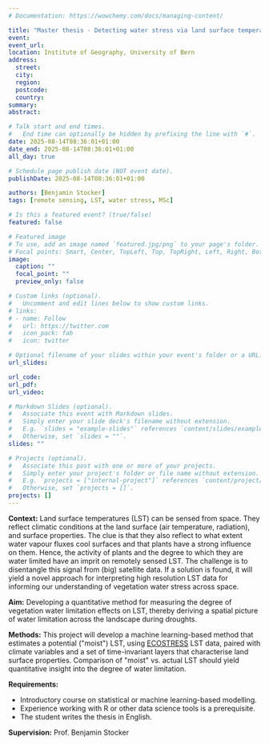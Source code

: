 ```yaml
---
# Documentation: https://wowchemy.com/docs/managing-content/

title: "Master thesis - Detecting water stress via land surface temperatures"
event:
event_url:
location: Institute of Geography, University of Bern
address:
  street:
  city:
  region:
  postcode:
  country:
summary:
abstract:

# Talk start and end times.
#   End time can optionally be hidden by prefixing the line with `#`.
date: 2025-08-14T08:36:01+01:00
date_end: 2025-08-14T08:36:01+01:00
all_day: true

# Schedule page publish date (NOT event date).
publishDate: 2025-08-14T08:36:01+01:00

authors: [Benjamin Stocker]
tags: [remote sensing, LST, water stress, MSc]

# Is this a featured event? (true/false)
featured: false

# Featured image
# To use, add an image named `featured.jpg/png` to your page's folder. 
# Focal points: Smart, Center, TopLeft, Top, TopRight, Left, Right, BottomLeft, Bottom, BottomRight.
image:
  caption: ""
  focal_point: ""
  preview_only: false

# Custom links (optional).
#   Uncomment and edit lines below to show custom links.
# links:
# - name: Follow
#   url: https://twitter.com
#   icon_pack: fab
#   icon: twitter

# Optional filename of your slides within your event's folder or a URL.
url_slides:

url_code:
url_pdf:
url_video:

# Markdown Slides (optional).
#   Associate this event with Markdown slides.
#   Simply enter your slide deck's filename without extension.
#   E.g. `slides = "example-slides"` references `content/slides/example-slides.md`.
#   Otherwise, set `slides = ""`.
slides: ""

# Projects (optional).
#   Associate this post with one or more of your projects.
#   Simply enter your project's folder or file name without extension.
#   E.g. `projects = ["internal-project"]` references `content/project/deep-learning/index.md`.
#   Otherwise, set `projects = []`.
projects: []
---
```



**Context:** Land surface temperatures (LST) can be sensed from space. They reflect climatic conditions at the land surface (air temperature, radiation), and surface properties. The clue is that they also reflect to what extent water vapour fluxes cool surfaces and that plants have a strong influence on them. Hence, the activity of plants and the degree to which they are water limited have an imprit on remotely sensed LST. The challenge is to disentangle this signal from (big) satellite data. If a solution is found, it will yield a novel approach for interpreting high resolution LST data for informing our understanding of vegetation water stress across space.

**Aim:** Developing a quantitative method for measuring the degree of vegetation water limitation effects on LST, thereby deriving a spatial picture of water limitation across the landscape during droughts.

**Methods:** This project will develop a machine learning-based method that estimates a potential ("moist") LST, using [ECOSTRESS](https://ecostress.jpl.nasa.gov/) LST data, paired with climate variables and a set of time-invariant layers that characterise land surface properties. Comparison of "moist" vs. actual LST should yield quantitative insight into the degree of water limitation.


**Requirements:**

- Introductory course on statistical or machine learning-based modelling.
- Experience working with R or other data science tools is a prerequisite.
- The student writes the thesis in English.

**Supervision:** Prof. Benjamin Stocker
